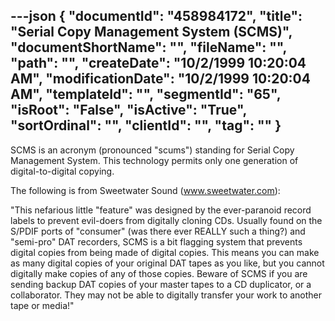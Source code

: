 ---json
{
  "documentId": "458984172",
  "title": "Serial Copy Management System (SCMS)",
  "documentShortName": "",
  "fileName": "",
  "path": "",
  "createDate": "10/2/1999 10:20:04 AM",
  "modificationDate": "10/2/1999 10:20:04 AM",
  "templateId": "",
  "segmentId": "65",
  "isRoot": "False",
  "isActive": "True",
  "sortOrdinal": "",
  "clientId": "",
  "tag": ""
}
---

SCMS is an acronym (pronounced &quot;scums&quot;) standing for Serial Copy Management System. This technology permits only one generation of digital-to-digital copying.

The following is from Sweetwater Sound (www.sweetwater.com):

&quot;This nefarious little &quot;feature&quot; was designed by the ever-paranoid record labels to prevent evil-doers from digitally cloning CDs. Usually found on the S/PDIF ports of &quot;consumer&quot; (was there ever REALLY such a thing?) and &quot;semi-pro&quot; DAT recorders, SCMS is a bit flagging system that prevents digital copies from being made of digital copies. This means you can make as many digital copies of your original DAT tapes as you like, but you cannot digitally make copies of any of those copies. Beware of SCMS if you are sending backup DAT copies of your master tapes to a CD duplicator, or a collaborator. They may not be able to digitally transfer your work to another tape or media!&quot;

